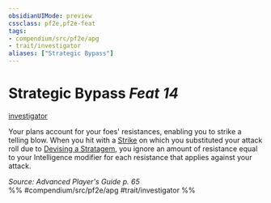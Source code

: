 ```yaml
---
obsidianUIMode: preview
cssclass: pf2e,pf2e-feat
tags:
- compendium/src/pf2e/apg
- trait/investigator
aliases: ["Strategic Bypass"]
---
```

# Strategic Bypass  *Feat 14*  
[investigator](rules/traits/investigator-apg.md "Investigator Class Trait")  


Your plans account for your foes' resistances, enabling you to strike a telling blow. When you hit with a [Strike](rules/actions/strike.md) on which you substituted your attack roll due to [Devising a Stratagem](rules/actions/devise-a-stratagem-apg.md), you ignore an amount of resistance equal to your Intelligence modifier for each resistance that applies against your attack.

*Source: Advanced Player's Guide p. 65*  
%% #compendium/src/pf2e/apg #trait/investigator %%